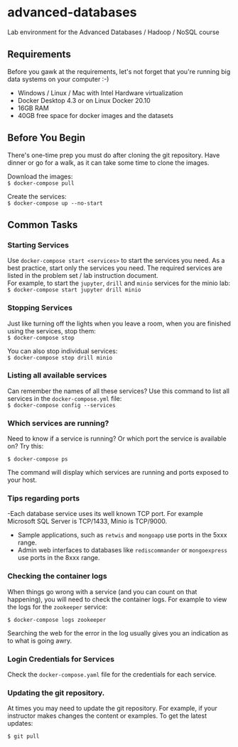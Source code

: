 # advanced-databases

Lab environment for the Advanced Databases / Hadoop / NoSQL course


## Requirements

Before you gawk at the requirements, let's not forget that you're running big data systems on your computer :-)

- Windows / Linux / Mac with Intel Hardware virtualization
- Docker Desktop 4.3 or on Linux Docker 20.10 
- 16GB RAM
- 40GB free space for docker images and the datasets

## Before You Begin

There's one-time prep you must do after cloning the git repository.  Have dinner or go for a walk, as it can take some time to clone the images.

Download the images:     
`$ docker-compose pull`  

Create the services:  
`$ docker-compose up --no-start`

## Common Tasks

### Starting Services 

Use `docker-compose start <services>` to start the services you need. As a best practice, start only the services you need. The required services are listed in the problem set / lab instruction document.    
For example, to start the `jupyter`, `drill` and `minio` services for the minio lab:
`$ docker-compose start jupyter drill minio`

### Stopping Services

Just like turning off the lights when you leave a room, when you are finished using the services, stop them:   
`$ docker-compose stop`  

You can also stop individual services:  
`$ docker-compose stop drill minio`

### Listing all available services

Can remember the names of all these services? Use this command to list all services in the `docker-compose.yml` file:  
`$ docker-compose config --services`

### Which services are running?

Need to know if a service is running? Or which port the service is available on? Try this:   

`$ docker-compose ps`   

The command will display which services are running and ports exposed to your host.

### Tips regarding ports

-Each database service uses its well known TCP port. For example Microsoft SQL Server is TCP/1433, Minio is TCP/9000.   
- Sample applications, such as `retwis` and `mongoapp` use ports in the 5xxx range.
- Admin web interfaces to databases like `rediscommander` or `mongoexpress` use ports in the 8xxx range.

### Checking the container logs

When things go wrong with a service (and you can count on that happening), you will need to check the container logs. For example to view the logs for the `zookeeper` service:   

`$ docker-compose logs zookeeper`

Searching the web for the error in the log usually gives you an indication as to what is going awry.


### Login Credentials for Services

Check the `docker-compose.yaml` file for the credentials for each service.


### Updating the git repository.

At times you may need to update the git repository. For example, if your instructor makes changes the content or examples. To get the latest updates:

`$ git pull`